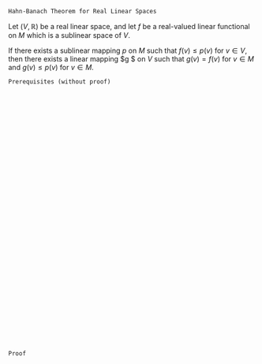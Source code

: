 ```
Hahn-Banach Theorem for Real Linear Spaces
```

Let $(V, \mathbb{R})$ be a real linear space,
and let $f$ be a real-valued linear functional on $M$ which is a sublinear space of $V$.

If there exists a sublinear mapping $p$ on $M$ such that $f(v)\leq p(v)$ for $v\in V$, then there exists a linear mapping $g
$ on $V$ such that $g(v)=f(v)$ for $v\in M$ and $g(v)\leq p(v)$ for $v\in M$.
```
Prerequisites (without proof)
```



<br>
<br>
<br>
<br>
<br>
<br>
<br>
<br>
<br>
<br>
<br>
<br>
<br>
<br>
<br>
<br>
<br>
<br>
<br>
<br>
<br>
<br>
<br>
<br>
<br>
<br>
<br>
<br>
<br>
<br>


```
Proof
```
